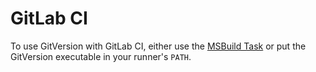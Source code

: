 # GitLab CI

To use GitVersion with GitLab CI, either use the [MSBuild Task](/usage/msbuild-task) or put the GitVersion executable in your runner's `PATH`.
